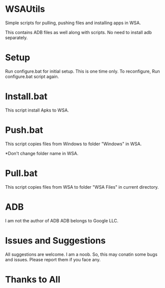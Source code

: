# WSAUtils
Simple scripts for pulling, pushing files and installing apps in WSA.

This contains ADB files as well along with scripts.
No need to install adb separately.

# Setup
Run configure.bat for initial setup.
This is one time only.
To reconfigure, Run configure.bat script again.

# Install.bat

This script install Apks to WSA.

# Push.bat

This script copies files from Windows to folder "Windows" in WSA.

*Don't change folder name in WSA.

# Pull.bat

This script copies files from WSA to folder "WSA Files" in current directory.

# ADB

I am not the author of ADB
ADB belongs to Google LLC.

# Issues and Suggestions

All suggestions are welcome.
I am a noob. So, this may conatin some bugs and issues. Please report them if you face any.

# Thanks to All
